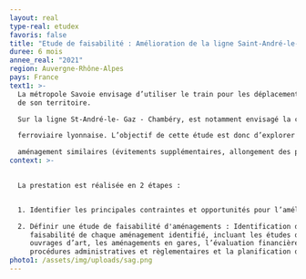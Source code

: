 ```yaml
---
layout: real
type-real: etudex
favoris: false
title: "Etude de faisabilité : Amélioration de la ligne Saint-André-le-Gaz à Chambéry"
duree: 6 mois
annee_real: "2021"
region: Auvergne-Rhône-Alpes
pays: France
text1: >-
  La métropole Savoie envisage d’utiliser le train pour les déplacements au sein
  de son territoire.

  Sur la ligne St-André-le- Gaz - Chambéry, est notamment envisagé la création d’une halte à Cognin. Celle-ci doit être accompagné de nouvelles dessertes ferroviaires périurbaines, qui vont charger cette voie unique. De même, de forts enjeux de développement du trafic voyageurs sont portés par le projet de l’étoile

  ferroviaire lyonnaise. L’objectif de cette étude est donc d’explorer les **possibilités d’améliorer les performances de la ligne St- André-le-Gaz - Chambéry,** à travers l’étude du doublement total ou partiel de la ligne, et d’autres

  aménagement similaires (évitements supplémentaires, allongement des points de croisement, voie longue en gare, réaménagements de plans de voie, etc.).
context: >-
  

  La prestation est réalisée en 2 étapes :


  1. Identifier les principales contraintes et opportunités pour l’amélioration de la ligne à partir d’un état des lieux de l’infrastructure ferroviaire et de son environnement : appropriation des données d’entrées, visite de site, revue complète des caractéristiques techniques de l’infrastructure, identification des principaux enjeux environnementaux de la zone d’étude.

  2. Définir une étude de faisabilité d'aménagements : Identification des aménagements, étude de
     faisabilité de chaque aménagement identifié, incluant les études de tracés, l’étude au droit des
     ouvrages d’art, les aménagements en gares, l’évaluation financière réalisée avec LEA, l’analyse des
     procédures administratives et règlementaires et la planification des travaux
photo1: /assets/img/uploads/sag.png
---
```

